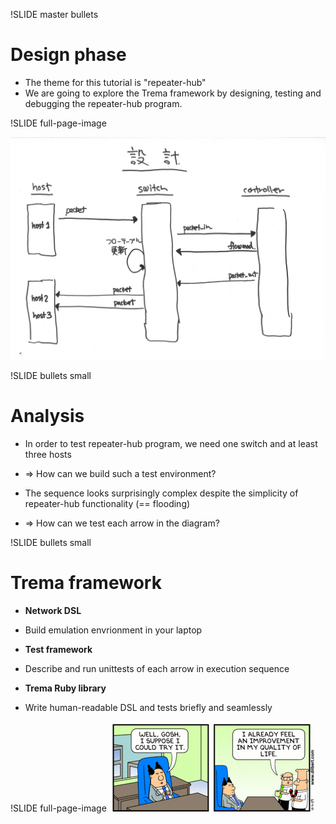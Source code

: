 !SLIDE master bullets
# Design phase #################################################################

* The theme for this tutorial is "repeater-hub"
* We are going to explore the Trema framework by designing, testing and debugging the repeater-hub program.


!SLIDE full-page-image

![sequence diagram](sequence.jpg "sequence diagram")


!SLIDE bullets small
# Analysis #####################################################################

* In order to test repeater-hub program, we need one switch and at least three hosts
* => How can we build such a test environment? 

* The sequence looks surprisingly complex despite the simplicity of repeater-hub functionality (== flooding)
* => How can we test each arrow in the diagram?


!SLIDE bullets small
# Trema framework ##############################################################

* <b>Network DSL</b>
* Build emulation envrionment in your laptop

* <b>Test framework</b>
* Describe and run unittests of each arrow in execution sequence

* <b>Trema Ruby library</b>
* Write human-readable DSL and tests briefly and seamlessly


!SLIDE full-page-image
![dilbert](dilbert.gif "dilbert")
